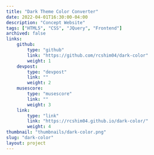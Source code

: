 ```yaml
---
title: "Dark Theme Color Converter"
date: 2022-04-01T16:30:00-04:00
description: "Concept Website"
tags: ["HTML5", "CSS", "JQuery", "Frontend"]
archived: false
links: 
    github: 
        type: "github"
        link: "https://github.com/rcshim04/dark-color"
        weight: 1
    devpost:
        type: "devpost"
        link: ""
        weight: 2
    musescore:
        type: "musescore"
        link: ""
        weight: 3
    link:
        type: "link"
        link: "https://rcshim04.github.io/dark-color/"
        weight: 4
thumbnail: "thumbnails/dark-color.png"
slug: "dark-color"
layout: project
---
```


